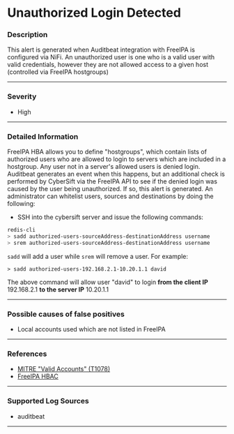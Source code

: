 # Unauthorized Login Detected
### Description

This alert is generated when Auditbeat integration with FreeIPA is configured via NiFi. An unauthorized user is one who is a valid user with valid credentials, however they are not allowed access to a given host (controlled via FreeIPA hostgroups)

-------------------
### Severity

- High

-------------------
### Detailed Information

FreeIPA HBA allows you to define "hostgroups", which contain lists of authorized users who are allowed to login to servers which are included in a hostgroup. Any user not in a server's allowed users is denied login. Auditbeat generates an event when this happens, but an additional check is performed by CyberSift via the FreeIPA API to see if the denied login was caused by the user being unauthorized. If so, this alert is generated. An administrator can whitelist users, sources and destinations by doing the following:

- SSH into the cybersift server and issue the following commands:

```bash
redis-cli
> sadd authorized-users-sourceAddress-destinationAddress username
> srem authorized-users-sourceAddress-destinationAddress username
```

`sadd` will add a user while `srem` will remove a user. For example:

```
> sadd authorized-users-192.168.2.1-10.20.1.1 david
```
The above command will allow user "david" to login **from the client IP** 192.168.2.1 **to the server IP** 10.20.1.1

-------------------
### Possible causes of false positives

- Local accounts used which are not listed in FreeIPA

-------------------
### References

- [MITRE "Valid Accounts" (T1078)](https://attack.mitre.org/techniques/T1078/)
- [FreeIPA HBAC](https://www.freeipa.org/page/Howto/HBAC_and_allow_all)

-------------------
### Supported Log Sources

- auditbeat

-------------------
